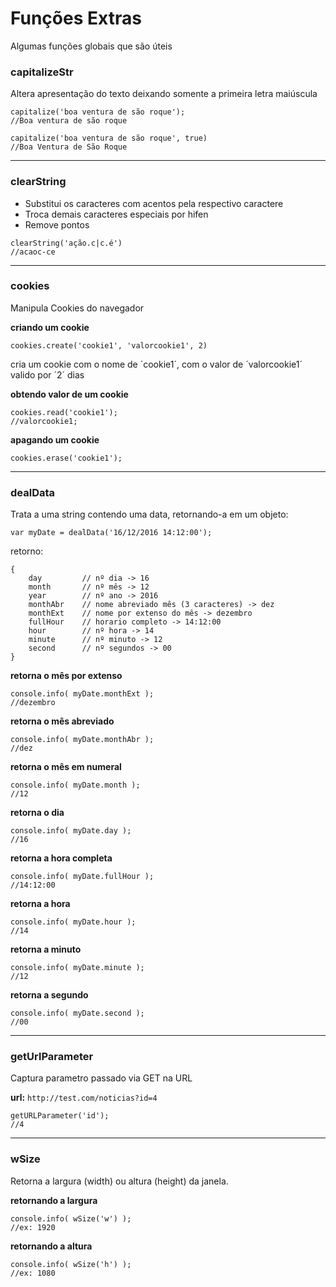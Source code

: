 ﻿# Funções Extras

Algumas funções globais que são úteis

### capitalizeStr

 Altera apresentação do texto deixando somente a primeira letra maiúscula

```
capitalize('boa ventura de são roque');       
//Boa ventura de são roque
```

```
capitalize('boa ventura de são roque', true)
//Boa Ventura de São Roque
```

---

### clearString

 * Substitui os caracteres com acentos pela respectivo caractere
 * Troca demais caracteres especiais por hifen
 * Remove pontos

```
clearString('ação.c|c.é')
//acaoc-ce
```

---

### cookies

Manipula Cookies do navegador

**criando um cookie**

```
cookies.create('cookie1', 'valorcookie1', 2)
```
cria um cookie com o nome de ´cookie1´, com o valor de ´valorcookie1´ valido por ´2´ dias

**obtendo valor de um cookie**

```
cookies.read('cookie1');
//valorcookie1;
```

**apagando um cookie**
```
cookies.erase('cookie1');
```

---

### dealData

Trata a uma string contendo uma data, retornando-a em um objeto:

```
var myDate = dealData('16/12/2016 14:12:00');
```
retorno:
```
{
    day         // nº dia -> 16
    month       // nº mês -> 12
    year        // nº ano -> 2016
    monthAbr    // nome abreviado mês (3 caracteres) -> dez
    monthExt    // nome por extenso do mês -> dezembro
    fullHour    // horario completo -> 14:12:00
    hour        // nº hora -> 14
    minute      // nº minuto -> 12
    second      // nº segundos -> 00
}
```

**retorna o mês por extenso**
```
console.info( myDate.monthExt );
//dezembro
```

**retorna o mês abreviado**
```
console.info( myDate.monthAbr );
//dez
```

**retorna o mês em numeral**
```
console.info( myDate.month );
//12
```

**retorna o dia**
```
console.info( myDate.day );
//16
```

**retorna a hora completa**
```
console.info( myDate.fullHour );
//14:12:00
```

**retorna a hora**
```
console.info( myDate.hour );
//14
```

**retorna a minuto**
```
console.info( myDate.minute );
//12
```

**retorna a segundo**
```
console.info( myDate.second );
//00
```

---

### getUrlParameter

Captura parametro passado via GET na URL

**url:** `http://test.com/noticias?id=4`

```
getURLParameter('id');
//4
```

---

### wSize

Retorna a largura (width) ou altura (height) da janela.

**retornando a largura**
 
```
console.info( wSize('w') );
//ex: 1920
```

**retornando a altura**

```
console.info( wSize('h') );
//ex: 1080
```